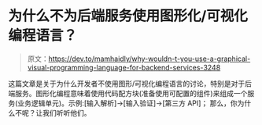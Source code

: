 # 为什么不为后端服务使用图形化/可视化编程语言？

> 原文：<https://dev.to/mamhaidly/why-wouldn-t-you-use-a-graphical-visual-programming-language-for-backend-services-3248>

这篇文章是关于为什么开发者不使用图形/可视化编程语言的讨论，特别是对于后端服务。图形化编程意味着使用代码配方块(准备使用可配置的组件)来组成一个服务(业务逻辑单元)。示例:[输入解析]->[输入验证]->[第三方 API]；
那么，你为什么不呢？让我们听听他们。